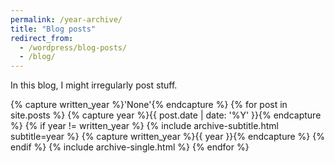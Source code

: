 ```yaml
---
permalink: /year-archive/
title: "Blog posts"
redirect_from:
  - /wordpress/blog-posts/
  - /blog/
---
```


In this blog, I might irregularly post stuff.

{% capture written_year %}'None'{% endcapture %}
{% for post in site.posts %}
  {% capture year %}{{ post.date | date: '%Y' }}{% endcapture %}
  {% if year != written_year %}
    {% include archive-subtitle.html subtitle=year %}
    {% capture written_year %}{{ year }}{% endcapture %}
  {% endif %}
  {% include archive-single.html %}
{% endfor %}
